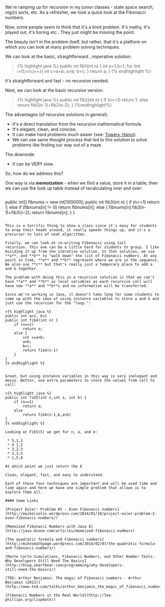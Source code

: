 <!--
.. title: Fibonacci by the tail
.. slug: 2014-02-13-fibonacci.md
.. date: 2014-02-13
.. type: text
-->


We're ramping up for recursion in my junior classes - state space
search, nlg(n) sorts, etc. As a refresher, we took a quick look at the
Fibonacci numbers.

Now, some people seem to think that it's a tired problem. It's mathy,
it's played out, it's boring etc.. They just might be missing the
point.


The beauty isn't in the problem itself, but rather, that it's a
platform on which you can look at many problem solving techniques.

We can look at the basic, straightforward , imperative solution:


>{% highlight java %}
public int fib1(int n) {
  int a=1,b=1;
  for (int i=0;i<n;i++){
    int c=a+b;
    a=b;
    b=c;
  }
  return a;
}
{% endhighlight %}


It's straightforward and fast - no recursion needed.

Next, we can look at the basic recursive version:


>{% highlight java %}
public int fib2(int n) {
 if (n<=1)
   return 1;
 else
	return fib2(n-1)+fib2(n-2);
}
{%endhighlight%}

The advantages (of recursive solutions in general):

 * It's a direct translation from the recursive mathematical formula.
 * It's elegant, clean, and concise.
 * It can make hard problems much easier (see: [Towers, Hanoi](http://cestlaz.github.io/2010/01/10/towers-of-hanoi.html#.Uv1m4N_EvZ8)).
 * We can use same thought process that led to this solution to solve
   problems like finding our way out of a maze.

The downside:

 * It can be VERY slow.

So, how do we address this?

One way is via **memoization** - when we find a value, store it in a
table, then we can use the look up table instead of recalculating over
and over:
 

> ```java
public int[] fibnums = new int[100000]; 
public int fib3(int n) {
 if (n<=1)
   return 1;
 else if (fibnums[n] != 0)
	return fibnums[n];
 else {
   fibnums[n] fib3(n-1)+fib3(n-2);
   return fibnums[n];
   }
}
```

This is a terrific thing to show a class since it's easy for students
to wrap their heads around, it really speeds things up, and it's a
precursor to lots of neat algorithms.

Finally, we can look at re-writing Fibonacci using tail
recursion. This one can be a little hard for students to grasp. I like
building it up from the iterative solution. In that solution, we use
**a**, and **b** to "walk down" the list of Fibonacci numbers. At any point in time, **a** and **b** represent where we are in the sequence. We also use **c** but that's really just a temporary place to add a and b together.

The problem with doing this in a recursive solution is that we can't
have **a** and **b** as local variables as each recursive call will
have new **a** and **b**s and no information will be transferred.

Since we're working in Java, it doesn't take long for some students to come up with the idea of using instance variables to store a and b and just use the recursion for the "loop.":

>{% highlight java %}
public int a=1, b=1
public int fib4(int n) {
	if (n==1)
		return a;
	else {
		int c=a+b;
		a=b;
		b=c;
		return fib4(n-1)
	}
}
{% endhighlight %}


Great, but using instance variables in this way is very inelegant and messy. Better, use extra parameters to store the values from call to call:

>{% highlight java %}
public int fib5(int n,int a, int b) {
	if (n==1)
		return a;
	else
		return fib4(n-1,b,a+b)
}
{% endhighlight %}

Looking at Fib5(5) we get for n, a, and b:

 * 5,1,1
 * 4 1,2
 * 3,2,3
 * 2,3,5
 * 1,5,8

At which point we just return the 8

Clean, elegant, fast, and easy to understand.

Each of these four techniques are important and will be used time and time again and here we have one simple problem that allows us to explore them all.

#### Some Links

[Project Euler: Problem #2 - Even Fibonacci numbers](http://maikolsolis.wordpress.com/2014/01/18/project-euler-problem-2-even-fibonacci-numbers/)

[Memoized Fibonacci Numbers with Java 8](http://java.dzone.com/articles/memoized-fibonacci-numbers)

[The quadratic formula and Fibonacci numbers](http://mikesmathpage.wordpress.com/2014/02/07/the-quadratic-formula-and-fibonacci-numbers/)

[Monte Carlo Simulations, Fibonacci Numbers, and Other Number Tests: Why Developers Still Need The Basics](http://blog.smartbear.com/programming/why-developers-
still-need-the-basics/)

[TED: Arthur Benjamin: The magic of Fibonacci numbers - Arthur Benjamin (2013)](http://www.ted.com/talks/arthur_benjamin_the_magic_of_fibonacci_numbers.html)

[Fibonacci Numbers in the Real World](http://lee-phillips.org/lispmath/)
